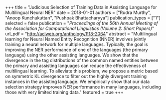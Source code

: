 +++
title = "Judicious Selection of Training Data in Assisting Language for Multilingual Neural NER"
date = 2018-01-01
authors = ["Rudra Murthy", "Anoop Kunchukuttan", "Pushpak Bhattacharyya"]
publication_types = ["1"]
selected = false
publication = "*Proceedings of the 56th Annual Meeting of the Association for Computational Linguistics (Volume 2: Short Papers)*"
url_pdf = "http://aclweb.org/anthology/P18-2064"
abstract = "Multilingual learning for Neural Named Entity Recognition (NNER) involves jointly training a neural network for multiple languages. Typically, the goal is improving the NER performance of one of the languages (the primary language) using the other assisting languages. We show that the divergence in the tag distributions of the common named entities between the primary and assisting languages can reduce the effectiveness of multilingual learning. To alleviate this problem, we propose a metric based on symmetric KL divergence to filter out the highly divergent training instances in the assisting language. We empirically show that our data selection strategy improves NER performance in many languages, including those with very limited training data."
featured = true
+++

